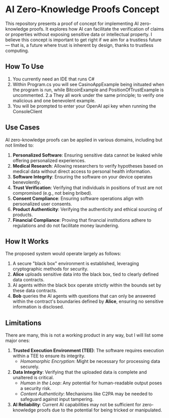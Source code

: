 # AI Zero-Knowledge Proofs Concept

This repository presents a proof of concept for implementing AI zero-knowledge proofs. It explores how AI can facilitate the verification of claims or properties without exposing sensitive data or intellectual property.
I believe this concept is important to get right if we aim for a trustless future — that is, a future where trust is inherent by design, thanks to trustless computing.

## How To Use
1. You currently need an IDE that runs C#
2. Within Program.cs you will see CasinoAppExample being inituated when the program is run, while BitcoinExample and PositionOfTrustExample is uncommented.
2.a They all work under the same principle; to verify one malicious and one benevolent example.
3. You will be prompted to enter your OpenAI api key when running the ConsoleClient

## Use Cases

AI zero-knowledge proofs can be applied in various domains, including but not limited to:

1. **Personalized Software**: Ensuring sensitive data cannot be leaked while offering personalized experiences.
2. **Medical Research**: Allowing researchers to verify hypotheses based on medical data without direct access to personal health information.
3. **Software Integrity**: Ensuring the software on your device operates benevolently.
4. **Trust Verification**: Verifying that individuals in positions of trust are not compromised (e.g., not being bribed).
5. **Consent Compliance**: Ensuring software operations align with personalized user consents.
6. **Product Authenticity**: Verifying the authenticity and ethical sourcing of products.
7. **Financial Compliance**: Proving that financial institutions adhere to regulations and do not facilitate money laundering.

## How It Works

The proposed system would operate largely as follows:

1. A secure "black box" environment is established, leveraging cryptographic methods for security.
2. **Alice** uploads sensitive data into the black box, tied to clearly defined data contracts.
3. AI agents within the black box operate strictly within the bounds set by these data contracts.
4. **Bob** queries the AI agents with questions that can only be answered within the contract's boundaries defined by **Alice**, ensuring no sensitive information is disclosed.

## Limitations

There are many, this is not a working product in any way, but I will list some major ones:

1. **Trusted Execution Environment (TEE)**: The software requires execution within a TEE to ensure its integrity.
   - *Homomorphic Encryption*: Might be necessary for processing data securely.
2. **Data Integrity**: Verifying that the uploaded data is complete and unaltered is critical.
   - *Human in the Loop*: Any potential for human-readable output poses a security risk.
   - *Content Authenticity*: Mechanisms like C2PA may be needed to safeguard against input tampering.
3. **AI Reliability**: Current AI capabilities may not be sufficient for zero-knowledge proofs due to the potential for being tricked or manipulated.
